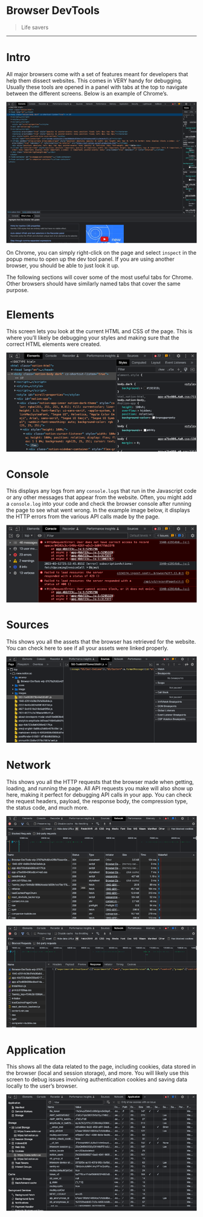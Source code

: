 # Browser DevTools

> Life savers
> 

---

# Intro

All major browsers come with a set of features meant for developers that help them dissect websites. This comes in VERY handy for debugging. Usually these tools are opened in a panel with tabs at the top to navigate between the different screens. Below is an example of Chrome’s.

![Screenshot 2023-02-12 at 3.07.21 PM.png](Browser%20DevTools%203767fa2fc82e42f8b76eae40ea40f9ef/Screenshot_2023-02-12_at_3.07.21_PM.png)

On Chrome, you can simply right-click on the page and select `inspect` in the popup menu to open up the dev tool panel. If you are using another browser, you should be able to just look it up. 

The following sections will cover some of the most useful tabs for Chrome. Other browsers should have similarly named tabs that cover the same purpose. 

# Elements

This screen lets you look at the current HTML and CSS of the page. This is where you’ll likely be debugging your styles and making sure that the correct HTML elements were created. 

![Screenshot 2023-02-12 at 3.10.58 PM.png](Browser%20DevTools%203767fa2fc82e42f8b76eae40ea40f9ef/Screenshot_2023-02-12_at_3.10.58_PM.png)

# Console

This displays any logs from any `console.log`s that run in the Javascript code or any other messages that appear from the website. Often, you might add a `console.log` into your code and check the browser console after running the page to see what went wrong. In the example image below, it displays the HTTP errors from the various API calls made by the page. 

![Screenshot 2023-02-12 at 3.13.16 PM.png](Browser%20DevTools%203767fa2fc82e42f8b76eae40ea40f9ef/Screenshot_2023-02-12_at_3.13.16_PM.png)

# Sources

This shows you all the assets that the browser has retrieved for the website. You can check here to see if all your assets were linked properly.

![Screenshot 2023-02-12 at 3.15.38 PM.png](Browser%20DevTools%203767fa2fc82e42f8b76eae40ea40f9ef/Screenshot_2023-02-12_at_3.15.38_PM.png)

# Network

This shows you all the HTTP requests that the browser made when getting, loading, and running the page. All API requests you make will also show up here, making it perfect for debugging API calls in your app. You can check the request headers, payload, the response body, the compression type, the status code, and much more.

![Screenshot 2023-02-12 at 3.17.44 PM.png](Browser%20DevTools%203767fa2fc82e42f8b76eae40ea40f9ef/Screenshot_2023-02-12_at_3.17.44_PM.png)

![Screenshot 2023-02-12 at 3.18.25 PM.png](Browser%20DevTools%203767fa2fc82e42f8b76eae40ea40f9ef/Screenshot_2023-02-12_at_3.18.25_PM.png)

# Application

This shows all the data related to the page, including cookies, data stored in the browser (local and session storage), and more. You will likely use this screen to debug issues involving authentication cookies and saving data locally to the user’s browser.

![Screenshot 2023-02-12 at 3.21.06 PM.png](Browser%20DevTools%203767fa2fc82e42f8b76eae40ea40f9ef/Screenshot_2023-02-12_at_3.21.06_PM.png)